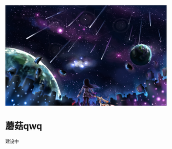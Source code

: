 <!DOCTYPE html>
 <html lang="en">
 <head>
     <meta charset="UTF-8">
     <title>蘑菇の个人网站</title>
 </head>
 <body>
  <img src="0.jpg"/>
 <h1>蘑菇qwq</h1>
 <P>建设中</p>
 </body>
 </html>
